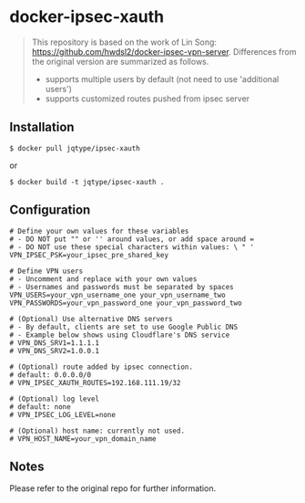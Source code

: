 # docker-ipsec-xauth

> This repository is based on the work of Lin Song: https://github.com/hwdsl2/docker-ipsec-vpn-server. Differences from the original version are summarized as follows.
> - supports multiple users by default (not need to use 'additional users')
> - supports customized routes pushed from ipsec server

## Installation

```shell
$ docker pull jqtype/ipsec-xauth
```

or

```shell
$ docker build -t jqtype/ipsec-xauth .
```

## Configuration

```
# Define your own values for these variables
# - DO NOT put "" or '' around values, or add space around =
# - DO NOT use these special characters within values: \ " '
VPN_IPSEC_PSK=your_ipsec_pre_shared_key

# Define VPN users
# - Uncomment and replace with your own values
# - Usernames and passwords must be separated by spaces
VPN_USERS=your_vpn_username_one your_vpn_username_two
VPN_PASSWORDS=your_vpn_password_one your_vpn_password_two

# (Optional) Use alternative DNS servers
# - By default, clients are set to use Google Public DNS
# - Example below shows using Cloudflare's DNS service
# VPN_DNS_SRV1=1.1.1.1
# VPN_DNS_SRV2=1.0.0.1

# (Optional) route added by ipsec connection.
# default: 0.0.0.0/0
# VPN_IPSEC_XAUTH_ROUTES=192.168.111.19/32

# (Optional) log level
# default: none
# VPN_IPSEC_LOG_LEVEL=none

# (Optional) host name: currently not used.
# VPN_HOST_NAME=your_vpn_domain_name
```

## Notes

Please refer to the original repo for further information.
